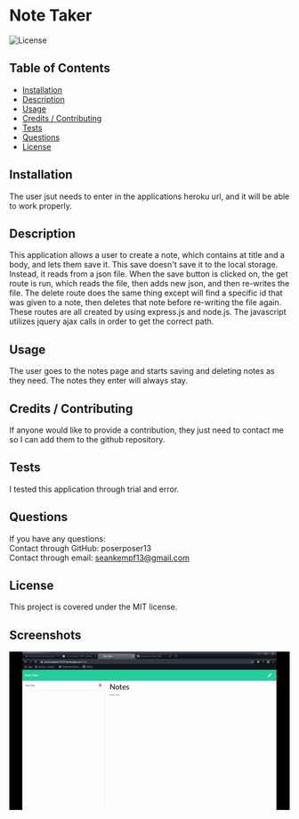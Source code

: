  # Note Taker
  ![License](https://img.shields.io/badge/license-MIT-brightgreen.svg)

  ## Table of Contents

* [Installation](#installation)
* [Description](#description)
* [Usage](#usage)
* [Credits / Contributing](#contributing)
* [Tests](#tests)
* [Questions](#questions)
* [License](#license)



## Installation 
The user jsut needs to enter in the applications heroku url, and it will be able to work properly.

## Description
This application allows a user to create a note, which contains at title and a body, and lets them save it. This save doesn't save it to the local storage. Instead, it reads from a json file. When the save button is clicked on, the get route is run, which reads the file, then adds new json, and then re-writes the file. The delete route does the same thing except will find a specific id that was given to a note, then deletes that note before re-writing the file again. These routes are all created by using express.js and node.js. The javascript utilizes jquery ajax calls in order to get the correct path. 

## Usage
The user goes to the notes page and starts saving and deleting notes as they need. The notes they enter will always stay.

## Credits / Contributing
If anyone would like to provide a contribution, they just need to contact me so I can add them to the github repository.

## Tests
I tested this application through trial and error. 

## Questions
If you have any questions:
<br>
Contact through GitHub: poserposer13
<br>
Contact through email: seankempf13@gmail.com

## License 
This project is covered under the MIT license.

## Screenshots
![Preview](assets/Note-Taker.gif)
<br>


